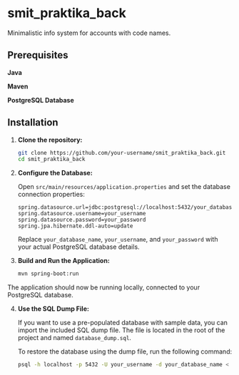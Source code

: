 # smit_praktika_back

Minimalistic info system for accounts with code names. 

## Prerequisites

**Java**

**Maven**

**PostgreSQL Database**

## Installation

1. **Clone the repository:**

    ```bash
    git clone https://github.com/your-username/smit_praktika_back.git
    cd smit_praktika_back
    ```

2. **Configure the Database:**

   Open `src/main/resources/application.properties` and set the database connection properties:

    ```properties
    spring.datasource.url=jdbc:postgresql://localhost:5432/your_database_name
    spring.datasource.username=your_username
    spring.datasource.password=your_password
    spring.jpa.hibernate.ddl-auto=update
    ```

   Replace `your_database_name`, `your_username`, and `your_password` with your actual PostgreSQL database details.

3. **Build and Run the Application:**

    ```bash
    mvn spring-boot:run
    ```

The application should now be running locally, connected to your PostgreSQL database.

4. **Use the SQL Dump File:**

   If you want to use a pre-populated database with sample data, you can import the included SQL dump file. The file is located in the root of the project and named `database_dump.sql`.

   To restore the database using the dump file, run the following command:

   ```bash
   psql -h localhost -p 5432 -U your_username -d your_database_name < database_dump.sql